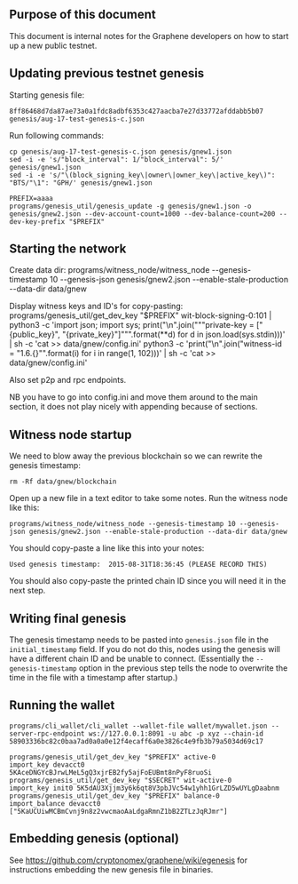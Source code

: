 
Purpose of this document
------------------------

This document is internal notes for the Graphene developers on how to
start up a new public testnet.

Updating previous testnet genesis
---------------------------------

Starting genesis file:

    8ff86468d7da87ae73a0a1fdc8adbf6353c427aacba7e27d33772afddabb5b07  genesis/aug-17-test-genesis-c.json

Run following commands:

    cp genesis/aug-17-test-genesis-c.json genesis/gnew1.json
    sed -i -e 's/"block_interval": 1/"block_interval": 5/' genesis/gnew1.json
    sed -i -e 's/"\(block_signing_key\|owner\|owner_key\|active_key\)": "BTS/"\1": "GPH/' genesis/gnew1.json

    PREFIX=aaaa
    programs/genesis_util/genesis_update -g genesis/gnew1.json -o genesis/gnew2.json --dev-account-count=1000 --dev-balance-count=200 --dev-key-prefix "$PREFIX"

Starting the network
--------------------

Create data dir:
    programs/witness_node/witness_node --genesis-timestamp 10 --genesis-json genesis/gnew2.json --enable-stale-production --data-dir data/gnew

Display witness keys and ID's for copy-pasting:
    programs/genesis_util/get_dev_key "$PREFIX" wit-block-signing-0:101 | python3 -c 'import json; import sys; print("\n".join("""private-key = ["{public_key}", "{private_key}"]""".format(**d) for d in json.load(sys.stdin)))' | sh -c 'cat >> data/gnew/config.ini'
    python3 -c 'print("\n".join("witness-id = \"1.6.{}\"".format(i) for i in range(1, 102)))' | sh -c 'cat >> data/gnew/config.ini'

Also set p2p and rpc endpoints.

NB you have to go into config.ini and move them around to the main section, it does not play nicely with appending because of sections.

Witness node startup
--------------------

We need to blow away the previous blockchain so we can rewrite the genesis timestamp:

    rm -Rf data/gnew/blockchain

Open up a new file in a text editor to take some notes.
Run the witness node like this:

    programs/witness_node/witness_node --genesis-timestamp 10 --genesis-json genesis/gnew2.json --enable-stale-production --data-dir data/gnew

You should copy-paste a line like this into your notes:

    Used genesis timestamp:  2015-08-31T18:36:45 (PLEASE RECORD THIS)

You should also copy-paste the printed chain ID since you will
need it in the next step.

Writing final genesis
---------------------

The genesis timestamp needs to be pasted into `genesis.json` file in the
`initial_timestamp` field.  If you do not do this, nodes using the
genesis will have a different chain ID and be unable to connect.
(Essentially the `--genesis-timestamp` option in the previous step tells the node
to overwrite the time in the file with a timestamp after startup.)

Running the wallet
------------------

    programs/cli_wallet/cli_wallet --wallet-file wallet/mywallet.json --server-rpc-endpoint ws://127.0.0.1:8091 -u abc -p xyz --chain-id 58903336bc82c0baa7ad0a0a0e12f4ecaff6a0e3826c4e9fb3b79a5034d69c17

    programs/genesis_util/get_dev_key "$PREFIX" active-0
    import_key devacct0 5KAceDNGYcBJrwLMeL5gQ3xjrEB2fy5ajFoEUBmt8nPyF8ruoSi
    programs/genesis_util/get_dev_key "$SECRET" wit-active-0
    import_key init0 5K5dAU3Xjjm3y6k6qt8V3pbJVc54w1yhh1GrLZD5wUYLgDaabnm
    programs/genesis_util/get_dev_key "$PREFIX" balance-0
    import_balance devacct0 ["5KaUCUiwMCBmCvnj9n8z2vwcmaoAaLdgaRmnZ1bB2ZTLzJqRJmr"]

Embedding genesis (optional)
----------------------------

See https://github.com/cryptonomex/graphene/wiki/egenesis for instructions
embedding the new genesis file in binaries.
